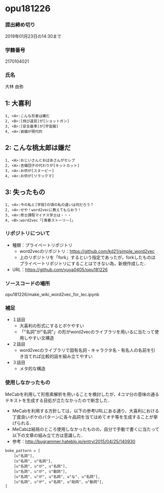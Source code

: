# opu181226

### 提出締め切り
2019年01月23日の14:30まで

### 学籍番号
2170104021

### 氏名
大林 由弥

## 1: 大喜利
```
1, <A>:こんな忍者は嫌だ
2, <B>:[飛び道具]が[ショットガン]
3, <B>:[安全基準]が[宇宙服]
4, <A>:装備が現代的
```
## 2: こんな桃太郎は嫌だ
```
1, <A>:おじいさんとおばあさんがセレブ
2, <A>:吉備団子の代わりが[キットカット]
3, <A>:お供が[スヌーピー]
4, <A>:お供が[リラックマ]
```
## 3: 失ったもの
```
1, <A>:今の私と[学部]の頃の私の違いは何だろう？
2, <A>:せや！word2vecに教えてもらおう！
3, <A>:修士課程マイナス学士は・・・
4, <B>:word2vec「[青春ストーリー]」
```
### リポジトリについて
- 種類：プライベートリポジトリ
  - word2vecのリポジトリ：https://github.com/kd21/simple_word2vec
  - 上のリポジトリを「fork」するという指定であったが，forkしたものはプライベートリポジトリにすることはできない為，新規作成した．
- URL：https://github.com/yuya0405/opu181226

### ソースコードの場所
opu181226/make_wiki_word2vec_for_lec.ipynb

### 補足
- １話目
  - 大喜利の形式にするとボケやすい
  - 「"名詞"が"名詞"」の形がword2vecのライブラリを用いるに当たって使用しやすい文構造
- ２話目
  - word2vecのライブラリで固有名詞・キャラクタ名・有名人の名前を引き当てれば比較的話を組み立てやすい
- ３話目
  - メタ的な構造

### 使用しなかったもの
MeCabを利用して形態素解析を用いることを検討したが，4コマ分の意味の通るテキストを生成する目処が立たなかったので断念した．
- MeCabを利用する方針しては，以下の参考URLにある通り，大喜利における丁度良いボケのパターンに各々品詞を当てはめてオチ等を生成することが挙げられる．
- MeCabは結局のところ使用しなかったものの，自分で手動で書くに当たって以下の文章の組み立て方は意識した．
- 参考：http://bugrammer.hateblo.jp/entry/2015/04/25/140930
```
boke_pattern = [
    [u"名詞"],
    [u"名詞", u"名詞"],
    [u"名詞", u"が", u"名詞"],
    [u"名詞", u"が", u"動詞"],
    [u"名詞", u"が", u"名詞", u"な", u"名詞"],
    [u"名詞", u"が", u"名詞", u"助詞", u"動詞"],
]
```
